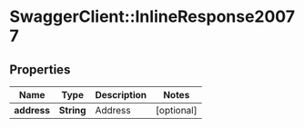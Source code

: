 # SwaggerClient::InlineResponse20077

## Properties
Name | Type | Description | Notes
------------ | ------------- | ------------- | -------------
**address** | **String** | Address | [optional] 

